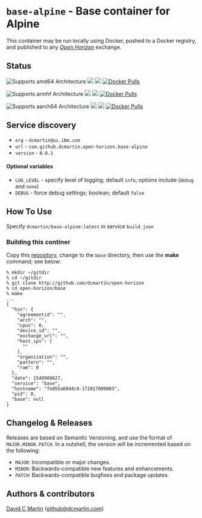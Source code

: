 # `base-alpine` - Base container for Alpine

This container may be run locally using Docker, pushed to a Docker registry, and published to any [_Open Horizon_][open-horizon] exchange.

## Status

![Supports amd64 Architecture][amd64-shield]
[![](https://images.microbadger.com/badges/image/dcmartin/amd64_base-alpine-beta.svg)](https://microbadger.com/images/dcmartin/amd64_base-alpine-beta "Get your own image badge on microbadger.com")
[![](https://images.microbadger.com/badges/version/dcmartin/amd64_base-alpine-beta.svg)](https://microbadger.com/images/dcmartin/amd64_base-alpine-beta "Get your own version badge on microbadger.com")
[![Docker Pulls][pulls-amd64]][docker-amd64]

[docker-amd64]: https://hub.docker.com/r/dcmartin/amd64_base-alpine-beta
[pulls-amd64]: https://img.shields.io/docker/pulls/dcmartin/amd64_base-alpine-beta.svg

![Supports armhf Architecture][arm-shield]
[![](https://images.microbadger.com/badges/image/dcmartin/arm_base-alpine-beta.svg)](https://microbadger.com/images/dcmartin/arm_base-alpine-beta "Get your own image badge on microbadger.com")
[![](https://images.microbadger.com/badges/version/dcmartin/arm_base-alpine-beta.svg)](https://microbadger.com/images/dcmartin/arm_base-alpine-beta "Get your own version badge on microbadger.com")
[![Docker Pulls][pulls-arm]][docker-arm]

[docker-arm]: https://hub.docker.com/r/dcmartin/arm_base-alpine-beta
[pulls-arm]: https://img.shields.io/docker/pulls/dcmartin/arm_base-alpine-beta.svg

![Supports aarch64 Architecture][arm64-shield]
[![](https://images.microbadger.com/badges/image/dcmartin/arm64_base-alpine-beta.svg)](https://microbadger.com/images/dcmartin/arm64_base-alpine-beta "Get your own image badge on microbadger.com")
[![](https://images.microbadger.com/badges/version/dcmartin/arm64_base-alpine-beta.svg)](https://microbadger.com/images/dcmartin/arm64_base-alpine-beta "Get your own version badge on microbadger.com")
[![Docker Pulls][pulls-arm64]][docker-arm64]

[docker-arm64]: https://hub.docker.com/r/dcmartin/arm64_base-alpine-beta
[pulls-arm64]: https://img.shields.io/docker/pulls/dcmartin/arm64_base-alpine-beta.svg

[arm64-shield]: https://img.shields.io/badge/aarch64-yes-green.svg
[amd64-shield]: https://img.shields.io/badge/amd64-yes-green.svg
[arm-shield]: https://img.shields.io/badge/armhf-yes-green.svg

## Service discovery
+ `org` - `dcmartin@us.ibm.com`
+ `url` - `com.github.dcmartin.open-horizon.base-alpine`
+ `version` - `0.0.1`

#### Optional variables
+ `LOG_LEVEL` - specify level of logging; default `info`; options include (`debug` and `none`)
+ `DEBUG` - force debug settings; boolean; default `false`

## How To Use

Specify `dcmartin/base-alpine:latest` in service `build.json`

### Building this continer

Copy this [repository][repository], change to the `base` directory, then use the **make** command; see below:

```
% mkdir ~/gitdir
% cd ~/gitdir
% git clone http://github.com/dcmartin/open-horizon
% cd open-horizon/base
% make
...
{
  "hzn": {
    "agreementid": "",
    "arch": "",
    "cpus": 0,
    "device_id": "",
    "exchange_url": "",
    "host_ips": [
      ""
    ],
    "organization": "",
    "pattern": "",
    "ram": 0
  },
  "date": 1549909627,
  "service": "base",
  "hostname": "fe855a6844c0-172017000003",
  "pid": 0,
  "base": null
}
```

## Changelog & Releases

Releases are based on Semantic Versioning, and use the format
of ``MAJOR.MINOR.PATCH``. In a nutshell, the version will be incremented
based on the following:

- ``MAJOR``: Incompatible or major changes.
- ``MINOR``: Backwards-compatible new features and enhancements.
- ``PATCH``: Backwards-compatible bugfixes and package updates.

## Authors & contributors

[David C Martin][dcmartin] (github@dcmartin.com)

[userinput]: https://github.com/dcmartin/open-horizon/blob/master/base/userinput.json
[service-json]: https://github.com/dcmartin/open-horizon/blob/master/base/service.json
[build-json]: https://github.com/dcmartin/open-horizon/blob/master/base/build.json
[dockerfile]: https://github.com/dcmartin/open-horizon/blob/master/base/Dockerfile


[dcmartin]: https://github.com/dcmartin
[edge-fabric]: https://console.test.cloud.ibm.com/docs/services/edge-fabric/getting-started.html
[edge-install]: https://console.test.cloud.ibm.com/docs/services/edge-fabric/adding-devices.html
[edge-slack]: https://ibm-appsci.slack.com/messages/edge-fabric-users/
[ibm-apikeys]: https://console.bluemix.net/iam/#/apikeys
[ibm-registration]: https://console.bluemix.net/registration/
[issue]: https://github.com/dcmartin/open-horizon/issues
[macos-install]: http://pkg.bluehorizon.network/macos
[open-horizon]: http://github.com/open-horizon/
[repository]: https://github.com/dcmartin/open-horizon
[setup]: https://github.com/dcmartin/open-horizon/blob/master/setup/README.md
